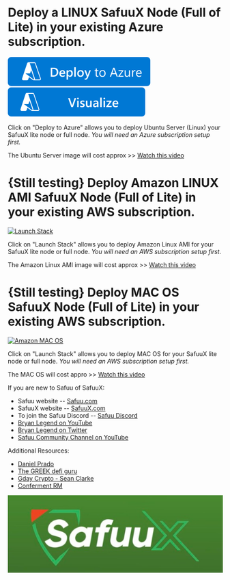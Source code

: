 # Deploy a LINUX SafuuX Node (Full of Lite) in your existing Azure subscription.




[![Deploy Linux To Azure](https://raw.githubusercontent.com/Azure/azure-quickstart-templates/master/1-CONTRIBUTION-GUIDE/images/deploytoazure.svg?sanitize=true)](https://portal.azure.com/#create/Microsoft.Template/uri/https%3A%2F%2Fraw.githubusercontent.com%2FNathanBLEGEND%2FSafuuX-Node-Deployment%2Fmain%2FSafuuXnodeLINUX.json)
[![Visualize](https://raw.githubusercontent.com/Azure/azure-quickstart-templates/master/1-CONTRIBUTION-GUIDE/images/visualizebutton.svg?sanitize=true)](http://armviz.io/#/?load=https%3A%2F%2Fraw.githubusercontent.com%2FNathanBLEGEND%2FSafuuX-Node-Deployment%2Fmain%2FSafuuXnodeLINUX.json)

Click on "Deploy to Azure" allows you to deploy Ubuntu Server (Linux) your SafuuX lite node or full node. _You will need an Azure subscription setup first._

The Ubuntu Server image will cost approx >> [Watch this video](https://youtu.be/oy5a1FsjrZA)


# {Still testing} Deploy Amazon LINUX AMI SafuuX Node (Full of Lite) in your existing AWS subscription.

[![Launch Stack](https://samdengler.github.io/cloudformation-launch-stack-button-svg/images/launch-stack.svg)](https://console.aws.amazon.com/cloudformation/home?#/stacks/new?stackName=SafuuXLinux&templateURL=https://safuuxtemplates.s3.amazonaws.com/SafuuXnode-Linux-v3.json)

Click on "Launch Stack" allows you to deploy Amazon Linux AMI for your SafuuX lite node or full node. _You will need an AWS subscription setup first._

The Amazon Linux AMI image will cost approx >> [Watch this video](https://youtu.be/oy5a1FsjrZA)


# {Still testing} Deploy MAC OS SafuuX Node (Full of Lite) in your existing AWS subscription.

[![Amazon MAC OS](https://s3.amazonaws.com/cloudformation-examples/cloudformation-launch-stack.png)](https://console.aws.amazon.com/cloudformation/home?#/stacks/new?stackName=Docker&templateURL=https://docker-for-aws.s3.amazonaws.com/v1.12.0-rc3-beta1/docker_for_aws.bad)

Click on "Launch Stack" allows you to deploy MAC OS for your SafuuX lite node or full node. _You will need an AWS subscription setup first._

The MAC OS will cost appro >> [Watch this video](https://youtu.be/oy5a1FsjrZA)


If you are new to Safuu of SafuuX:

- Safuu website -- [Safuu.com](https://www.safuu.com/)
- SafuuX website -- [SafuuX.com](https://www.safuux.com/)
- To join the Safuu Discord -- [Safuu Discord](https://discord.gg/s2FKTcpA)
- [Bryan Legend on YouTube](https://www.youtube.com/c/BryanLegend)
- [Bryan Legend on Twitter](https://twitter.com/BryanLegendCEO)
- [Safuu Community Channel on YouTube](https://www.youtube.com/channel/UCDYbafbp9zs70aFocLYq61Q)

Additional Resources:

- [Daniel Prado](https://www.youtube.com/c/DanielPradoX)
- [The GREEK defi guru](https://www.youtube.com/c/THEGREEKDEFIGURU)
- [Gday Crypto - Sean Clarke](https://www.youtube.com/channel/UCzXGuHqIgHVpwj8lTYuDGfQ)
- [Conferment RM](https://www.youtube.com/c/ConfermentRM)





![alt text](https://github.com/NathanBLEGEND/SafuuX-Node-Deployment/blob/main/sxp.jpg)
